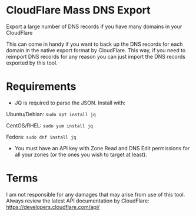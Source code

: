 # CloudFlare Mass DNS Export
Export a large number of DNS records if you have many domains in your CloudFlare

This can come in handy if you want to back up the DNS records for each domain in the native export format by CloudFlare. This way, if you need to reimport DNS records for any reason you can just import the DNS records exported by this tool.

# Requirements

- JQ is required to parse the JSON. Install with:

Ubuntu/Debian: 
```sudo apt install jq```

CentOS/RHEL: 
```sudo yum install jq```

Fedora: 
```sudo dnf install jq```

- You must have an API key with Zone Read and DNS Edit permissions for all your zones (or the ones you wish to target at least).

# Terms
I am not responsible for any damages that may arise from use of this tool. Always review the latest API documentation by CloudFlare: https://developers.cloudflare.com/api/
